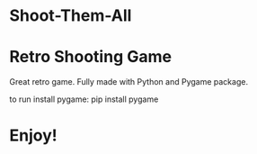 # Shoot-Them-All
# Retro Shooting Game

Great retro game. Fully made with Python and  Pygame package.

to run install pygame:
pip install pygame


# Enjoy!
